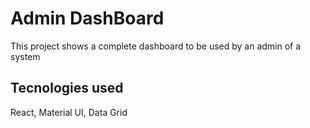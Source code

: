 # Admin DashBoard

This project shows a complete dashboard to be used by an admin of a system

## Tecnologies used

React, Material UI, Data Grid

